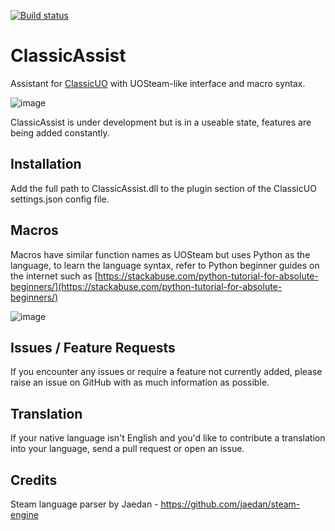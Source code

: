 ﻿[![Build status](https://ci.appveyor.com/api/projects/status/8ky24q5mvc1h0xll/branch/master?svg=true)](https://ci.appveyor.com/project/Reetus/classicassist/branch/master)

# ClassicAssist

Assistant for [ClassicUO](https://github.com/andreakarasho/ClassicUO) with UOSteam-like interface and macro syntax.

![image](https://user-images.githubusercontent.com/6239195/71762715-94710c00-2f05-11ea-8b86-d55e64ef9276.png)

ClassicAssist is under development but is in a useable state, features are being added constantly.

## Installation

Add the full path to ClassicAssist.dll to the plugin section of the ClassicUO settings.json config file.

## Macros

Macros have similar function names as UOSteam but uses Python as the language, to learn the language syntax, refer to Python beginner guides on the internet such as [https://stackabuse.com/python-tutorial-for-absolute-beginners/](https://stackabuse.com/python-tutorial-for-absolute-beginners/)


![image](https://user-images.githubusercontent.com/6239195/71762804-adc68800-2f06-11ea-95c2-1f66f0aabde5.png)

## Issues / Feature Requests

If you encounter any issues or require a feature not currently added, please raise an issue on GitHub with as much information as possible.

## Translation

If your native language isn't English and you'd like to contribute a translation into your language, send a pull request or open an issue.

## Credits

Steam language parser by Jaedan - https://github.com/jaedan/steam-engine